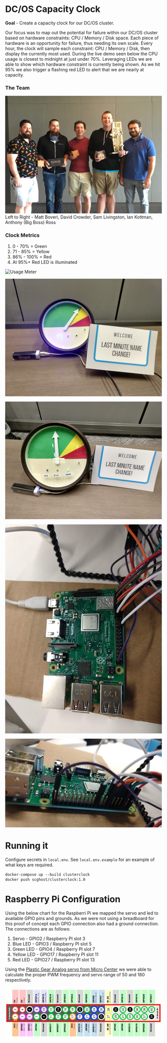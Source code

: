 # DC/OS Capacity Clock
**Goal** - Create a capacity clock for our DC/OS cluster.   

Our focus was to map out the potential for failure within our DC/OS cluster based on hardware constraints: CPU / Memory / Disk space.  Each piece of hardware is an opportunity for failure, thus needing its own scale.  Every hour, the clock will sample each constraint: CPU / Memory / Disk, then display the currently most used.  During the live demo seen below the CPU usage is closest to midnight at just under 70%.  Leveraging LEDs we are able to show which hardware constraint is currently being shown. As we hit 95% we also trigger a flashing red LED to alert that we are nearly at capacity.

### The Team
![The Team](/images/The_Team.png "The Team")
Left to Right - Matt Boveri, David Crowder, Sam Livingston, Ian Kottman, Anthony (Big Boss) Ross

### Clock Metrics
1. 0 - 70% = Green
1. 71 - 85% = Yellow
1. 86% - 100% = Red
1. At 95%+ Red LED is illuminated

![Usage Meter](/images/usage_meter.gif)

![Cluster Clock CPU](/images/clock_face_CPU.jpg?raw=true "Cluster Clock CPU")

![Cluster Clock Memory](/images/clock_face_MEM.jpg?raw=true "Cluster Clock Memory")

![Cluster Clock Raspberry Pi Top](/images/PI_top.jpg?raw=true "Cluster Clock Raspberry Pi Top")

![Cluster Clock Raspberry Pi Side](/images/PI_side.jpg?raw=true "Cluster Clock Raspberry Pi Side")

# Running it
Configure secrets in `local.env`. See `local.env.example` for an example of what keys are required.

```
docker-compose up --build clusterclock
docker push scghost/clusterclock:1.0
```
# Raspberry Pi Configuration

Using the below chart for the Raspberri Pi we mapped the servo and led to available GPIO pins and grounds.  As we were not using a breadboard for this proof of concept each GPIO connection also had a ground connection.  The connections are as follows:
1. Servo - GPIO2 / Raspberry PI slot 3
1. Blue LED - GPIO3 / Raspberry PI slot 5
1. Green LED - GPIO4 / Raspberry PI slot 7
1. Yellow LED - GPIO17 / Raspberry PI slot 11
1. Red LED - GPIO27 / Raspberry PI slot 13

Using the [Plastic Gear Analog servo from Micro Center](https://www.microcenter.com/product/487781/mini-analog-servo) we were able to calculate the proper PWM frequency and servo range of 50 and 180 respectively.

![Raspberri Pi 3 Configuration](/images/Raspberri_Pi.png?raw=true "Raspberri Pi 3 Configuration")
